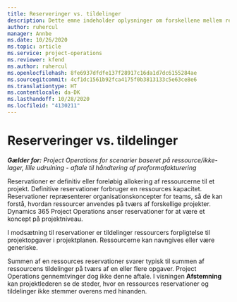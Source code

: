 ```yaml
---
title: Reserveringer vs. tildelinger
description: Dette emne indeholder oplysninger om forskellene mellem ressourcereservationer og ressourcetildelinger.
author: ruhercul
manager: Annbe
ms.date: 10/26/2020
ms.topic: article
ms.service: project-operations
ms.reviewer: kfend
ms.author: ruhercul
ms.openlocfilehash: 8fe6937dfdfe137f28917c16da1d7dc6155284ae
ms.sourcegitcommit: 4cf1dc1561b92fca4175f0b3813133c5e63ce8e6
ms.translationtype: HT
ms.contentlocale: da-DK
ms.lasthandoff: 10/28/2020
ms.locfileid: "4130211"
---
```

# <a name="bookings-vs-assignments"></a>Reserveringer vs. tildelinger

_**Gælder for:** Project Operations for scenarier baseret på ressource/ikke-lager, lille udrulning - aftale til håndtering af proformafakturering_

Reservationer er definitiv eller foreløbig allokering af ressourcerne til et projekt. Definitive reservationer forbruger en ressources kapacitet. Reservationer repræsenterer organisationskoncepter for teams, så de kan forstå, hvordan ressourcer anvendes på tværs af forskellige projekter. Dynamics 365 Project Operations anser reservationer for at være et koncept på projektniveau. 

I modsætning til reservationer er tildelinger ressourcers forpligtelse til projektopgaver i projektplanen. Ressourcerne kan navngives eller være generiske. 

Summen af en ressources reservationer svarer typisk til summen af ressourcens tildelinger på tværs af en eller flere opgaver. Project Operations gennemtvinger dog ikke denne aftale. I visningen **Afstemning** kan projektlederen se de steder, hvor en ressources reservationer og tildelinger ikke stemmer overens med hinanden.
